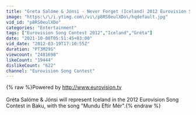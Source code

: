 ```yaml
---
title: "Greta Salóme & Jónsi - Never Forget (Iceland) 2012 Eurovision Song Contest Official Preview Video"
image: "https:\/\/i.ytimg.com\/vi\/p8RS0eulXDo\/hqdefault.jpg"
vid_id: "p8RS0eulXDo"
categories: "Entertainment"
tags: ["Eurovision Song Contest 2012","Iceland","Gréta"]
date: "2021-10-08T05:51:45+03:00"
vid_date: "2012-03-19T17:10:55Z"
duration: "PT3M29S"
viewcount: "2481698"
likeCount: "19444"
dislikeCount: "622"
channel: "Eurovision Song Contest"
---
```

{% raw %}Powered by <a rel="nofollow" target="blank" href="http://www.eurovision.tv">http://www.eurovision.tv</a><br /><br />Gréta Salóme &amp; Jónsi will represent Iceland in the 2012 Eurovision Song Contest in Baku, with the song &quot;Mundu Eftir Mér&quot;.{% endraw %}
